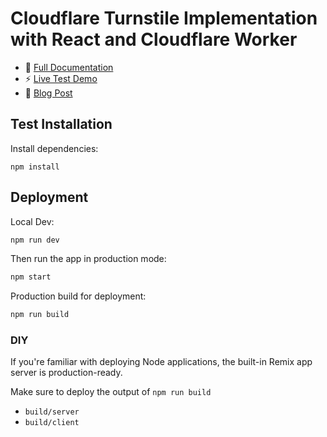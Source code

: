 # Cloudflare Turnstile Implementation with React and Cloudflare Worker
- 📖 [Full Documentation](https://docs.stephenjlu.com/docs-stephenjlu/how-to-implement-cloudflares-turnstile)
- ⚡ [Live Test Demo](https://www.stephenjlu.com/test)
- 📝 [Blog Post](https://ledger.stephenjlu.com/how-i-made-a-contact-form-bot-killer-using-cloudflare-turnstile-captcha-challenge-plus-a-bonus-honeypot?showSharer=true)

## Test Installation

Install dependencies:

```shellscript
npm install
```

## Deployment

Local Dev:

```sh
npm run dev
```

Then run the app in production mode:

```sh
npm start
```

Production build for deployment:

```sh
npm run build
```

### DIY

If you're familiar with deploying Node applications, the built-in Remix app server is production-ready.

Make sure to deploy the output of `npm run build`

- `build/server`
- `build/client`
